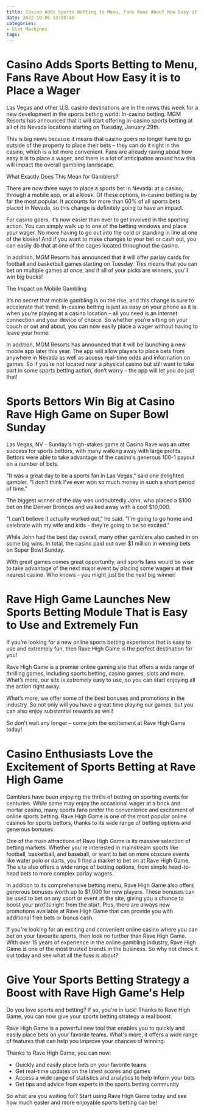 ```yaml
---
title: Casino Adds Sports Betting to Menu, Fans Rave About How Easy it is to Place a Wager 
date: 2022-10-06 13:08:40
categories:
- Slot Machines
tags:
---
```



# Casino Adds Sports Betting to Menu, Fans Rave About How Easy it is to Place a Wager 

Las Vegas and other U.S. casino destinations are in the news this week for a new development in the sports betting world: In-casino betting. MGM Resorts has announced that it will start offering in-casino sports betting at all of its Nevada locations starting on Tuesday, January 29th.

This is big news because it means that casino goers no longer have to go outside of the property to place their bets – they can do it right in the casino, which is a lot more convenient. Fans are already raving about how easy it is to place a wager, and there is a lot of anticipation around how this will impact the overall gambling landscape.

What Exactly Does This Mean for Gamblers?

There are now three ways to place a sports bet in Nevada: at a casino, through a mobile app, or at a kiosk. Of these options, in-casino betting is by far the most popular. It accounts for more than 60% of all sports bets placed in Nevada, so this change is definitely going to have an impact.

For casino goers, it’s now easier than ever to get involved in the sporting action. You can simply walk up to one of the betting windows and place your wager. No more having to go out into the cold or standing in line at one of the kiosks! And if you want to make changes to your bet or cash out, you can easily do that at one of the cages located throughout the casino.

In addition, MGM Resorts has announced that it will offer parlay cards for football and basketball games starting on Tuesday. This means that you can bet on multiple games at once, and if all of your picks are winners, you’ll win big bucks!

The Impact on Mobile Gambling

It’s no secret that mobile gambling is on the rise, and this change is sure to accelerate that trend. In-casino betting is just as easy on your phone as it is when you’re playing at a casino location – all you need is an internet connection and your device of choice. So whether you’re sitting on your couch or out and about, you can now easily place a wager without having to leave your home.

In addition, MGM Resorts has announced that it will be launching a new mobile app later this year. The app will allow players to place bets from anywhere in Nevada as well as access real-time odds and information on games. So if you’re not located near a physical casino but still want to take part in some sports betting action, don’t worry – the app will let you do just that!

# Sports Bettors Win Big at Casino Rave High Game on Super Bowl Sunday 

Las Vegas, NV - Sunday's high-stakes game at Casino Rave was an utter success for sports bettors, with many walking away with large profits. Bettors were able to take advantage of the casino's generous 100-1 payout on a number of bets.

"It was a great day to be a sports fan in Las Vegas," said one delighted gambler. "I don't think I've ever won so much money in such a short period of time."

The biggest winner of the day was undoubtedly John, who placed a $100 bet on the Denver Broncos and walked away with a cool $10,000.

"I can't believe it actually worked out," he said. "I'm going to go home and celebrate with my wife and kids - they're going to be so excited."

While John had the best day overall, many other gamblers also cashed in on some big wins. In total, the casino paid out over $1 million in winning bets on Super Bowl Sunday.

With great games comes great opportunity, and sports fans would be wise to take advantage of the next major event by placing some wagers at their nearest casino. Who knows - you might just be the next big winner!

# Rave High Game Launches New Sports Betting Module That is Easy to Use and Extremely Fun 

If you’re looking for a new online sports betting experience that is easy to use and extremely fun, then Rave High Game is the perfect destination for you!

Rave High Game is a premier online gaming site that offers a wide range of thrilling games, including sports betting, casino games, slots and more. What’s more, our site is extremely easy to use, so you can start enjoying all the action right away.

What’s more, we offer some of the best bonuses and promotions in the industry. So not only will you have a great time playing our games, but you can also enjoy substantial rewards as well!

So don’t wait any longer – come join the excitement at Rave High Game today!

# Casino Enthusiasts Love the Excitement of Sports Betting at Rave High Game 

Gamblers have been enjoying the thrills of betting on sporting events for centuries. While some may enjoy the occasional wager at a brick and mortar casino, many sports fans prefer the convenience and excitement of online sports betting. Rave High Game is one of the most popular online casinos for sports bettors, thanks to its wide range of betting options and generous bonuses.

One of the main attractions of Rave High Game is its massive selection of betting markets. Whether you're interested in mainstream sports like football, basketball, and baseball, or want to bet on more obscure events like water polo or darts, you'll find a market to bet on at Rave High Game. The site also offers a wide range of betting options, from simple head-to-head bets to more complex parlay wagers.

In addition to its comprehensive betting menu, Rave High Game also offers generous bonuses worth up to $1,000 for new players. These bonuses can be used to bet on any sport or event at the site, giving you a chance to boost your profits right from the start. Plus, there are always new promotions available at Rave High Game that can provide you with additional free bets or bonus cash.

If you're looking for an exciting and convenient online casino where you can bet on your favourite sports, then look no further than Rave High Game. With over 15 years of experience in the online gambling industry, Rave High Game is one of the most trusted brands in the business. So why not check it out today and see what all the fuss is about?

# Give Your Sports Betting Strategy a Boost with Rave High Game's Help

Do you love sports and betting? If so, you're in luck! Thanks to Rave High Game, you can now give your sports betting strategy a real boost.

Rave High Game is a powerful new tool that enables you to quickly and easily place bets on your favorite teams. What's more, it offers a wide range of features that can help you improve your chances of winning.

Thanks to Rave High Game, you can now:

- Quickly and easily place bets on your favorite teams
- Get real-time updates on the latest scores and games
- Access a wide range of statistics and analytics to help inform your bets
- Get tips and advice from experts in the sports betting community

So what are you waiting for? Start using Rave High Game today and see how much easier and more enjoyable sports betting can be!